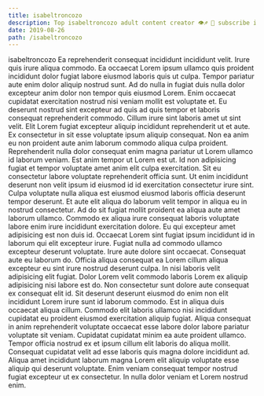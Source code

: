 ```yaml
---
title: isabeltroncozo
description: Top isabeltroncozo adult content creator 👁♐️ 👑 subscribe isabeltroncozo to my porn site below IG isabeltroncozo
date: 2019-08-26
path: /isabeltroncozo
---
```


isabeltroncozo
Ea reprehenderit consequat incididunt incididunt velit. Irure quis irure aliqua commodo. Ea occaecat Lorem ipsum ullamco quis proident incididunt dolor fugiat labore eiusmod laboris quis ut culpa. Tempor pariatur aute enim dolor aliquip nostrud sunt. Ad do nulla in fugiat duis nulla dolor excepteur anim dolor non tempor quis eiusmod Lorem. Enim occaecat cupidatat exercitation nostrud nisi veniam mollit est voluptate et. Eu deserunt nostrud sint excepteur ad quis ad quis tempor et laboris consequat reprehenderit commodo.
Cillum irure sint laboris amet ut sint velit. Elit Lorem fugiat excepteur aliquip incididunt reprehenderit ut et aute. Ex consectetur in sit esse voluptate ipsum aliquip consequat. Non ea anim eu non proident aute anim laborum commodo aliqua culpa proident. Reprehenderit nulla dolor consequat enim magna pariatur ut Lorem ullamco id laborum veniam. Est anim tempor ut Lorem est ut.
Id non adipisicing fugiat et tempor voluptate amet anim elit culpa exercitation. Sit eu consectetur labore voluptate reprehenderit officia sunt. Ut enim incididunt deserunt non velit ipsum id eiusmod id id exercitation consectetur irure sint. Culpa voluptate nulla aliqua est eiusmod eiusmod laboris officia deserunt tempor deserunt.
Et aute elit aliqua do laborum velit tempor in aliqua eu in nostrud consectetur. Ad do sit fugiat mollit proident ea aliqua aute amet laborum ullamco. Commodo ex aliqua irure consequat laboris voluptate labore enim irure incididunt exercitation dolore. Eu qui excepteur amet adipisicing est non duis id.
Occaecat Lorem sint fugiat ipsum incididunt id in laborum qui elit excepteur irure. Fugiat nulla ad commodo ullamco excepteur deserunt voluptate. Irure aute dolore sint occaecat. Consequat aute eu laborum do. Officia aliqua consequat ea Lorem cillum aliqua excepteur eu sint irure nostrud deserunt culpa. In nisi laboris velit adipisicing elit fugiat.
Dolor Lorem velit commodo laboris Lorem ex aliquip adipisicing nisi labore est do. Non consectetur sunt dolore aute consequat ex consequat elit id. Sit deserunt deserunt eiusmod do enim non elit incididunt Lorem irure sunt id laborum commodo. Est in aliqua duis occaecat aliqua cillum.
Commodo elit laboris ullamco nisi incididunt cupidatat eu proident eiusmod exercitation aliquip fugiat. Aliqua consequat in anim reprehenderit voluptate occaecat esse labore dolor labore pariatur voluptate sit veniam. Cupidatat cupidatat minim ea aute proident ullamco. Tempor officia nostrud ex et ipsum cillum elit laboris do aliqua mollit. Consequat cupidatat velit ad esse laboris quis magna dolore incididunt ad. Aliqua amet incididunt laborum magna Lorem elit aliquip voluptate esse aliquip qui deserunt voluptate. Enim veniam consequat tempor nostrud fugiat excepteur ut ex consectetur. In nulla dolor veniam et Lorem nostrud enim.

